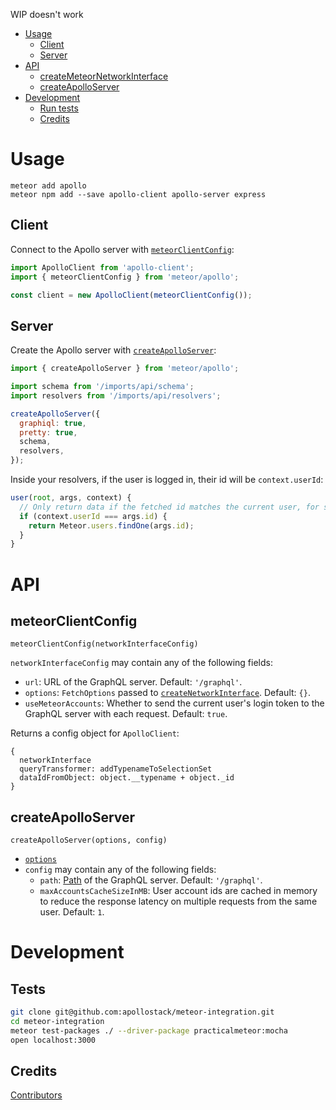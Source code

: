 WIP doesn't work

<!-- START doctoc generated TOC please keep comment here to allow auto update -->
<!-- DON'T EDIT THIS SECTION, INSTEAD RE-RUN doctoc TO UPDATE -->


- [Usage](#usage)
  - [Client](#client)
  - [Server](#server)
- [API](#api)
  - [createMeteorNetworkInterface](#createmeteornetworkinterface)
  - [createApolloServer](#createapolloserver)
- [Development](#development)
  - [Run tests](#run-tests)
  - [Credits](#credits)

<!-- END doctoc generated TOC please keep comment here to allow auto update -->

# Usage

```
meteor add apollo
meteor npm add --save apollo-client apollo-server express
```

## Client

Connect to the Apollo server with [`meteorClientConfig`](#meteorclientconfig):

```js
import ApolloClient from 'apollo-client';
import { meteorClientConfig } from 'meteor/apollo';

const client = new ApolloClient(meteorClientConfig());
```

## Server

Create the Apollo server with [`createApolloServer`](#createapolloserver):

```js
import { createApolloServer } from 'meteor/apollo';

import schema from '/imports/api/schema';
import resolvers from '/imports/api/resolvers';

createApolloServer({
  graphiql: true,
  pretty: true,
  schema,
  resolvers,
});
```

Inside your resolvers, if the user is logged in, their id will be  `context.userId`:

```js
user(root, args, context) {
  // Only return data if the fetched id matches the current user, for security
  if (context.userId === args.id) {
    return Meteor.users.findOne(args.id);
  }
}
```

# API

## meteorClientConfig

`meteorClientConfig(networkInterfaceConfig)`

`networkInterfaceConfig` may contain any of the following fields:
- `url`: URL of the GraphQL server. Default: `'/graphql'`.
- `options`: `FetchOptions` passed to [`createNetworkInterface`](http://docs.apollostack.com/apollo-client/index.html#createNetworkInterface). Default: `{}`.
- `useMeteorAccounts`: Whether to send the current user's login token to the GraphQL server with each request. Default: `true`.

Returns a config object for `ApolloClient`:

```
{
  networkInterface
  queryTransformer: addTypenameToSelectionSet
  dataIdFromObject: object.__typename + object._id
}
```

## createApolloServer

`createApolloServer(options, config)`

- [`options`](http://docs.apollostack.com/apollo-server/tools.html#apolloServer)
- `config` may contain any of the following fields:
  - `path`: [Path](http://expressjs.com/en/api.html#app.use) of the GraphQL server. Default: `'/graphql'`.
  - `maxAccountsCacheSizeInMB`: User account ids are cached in memory to reduce the response latency on multiple requests from the same user. Default: `1`.

# Development

## Tests

```bash
git clone git@github.com:apollostack/meteor-integration.git
cd meteor-integration
meteor test-packages ./ --driver-package practicalmeteor:mocha
open localhost:3000
```

## Credits

[Contributors](https://github.com/apollostack/meteor-integration/graphs/contributors)
